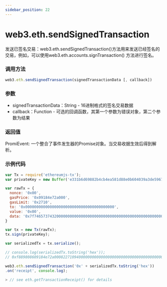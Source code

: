 ```yaml
---
sidebar_position: 22
---
```


# web3.eth.sendSignedTransaction

发送已签名交易：web3.eth.sendSignedTransaction()方法用来发送已经签名的交易，例如，可以使用web3.eth.accounts.signTransaction() 方法进行签名。

### 调用方法

```js
web3.eth.sendSignedTransaction(signedTransactionData [, callback])
```

### 参数
- signedTransactionData：String - 16进制格式的签名交易数据
- callback：Function - 可选的回调函数，其第一个参数为错误对象，第二个参数为结果

### 返回值
PromiEvent: 一个整合了事件发生器的Promise对象。当交易收据生效后得到解析。

### 示例代码
```js
var Tx = require('ethereumjs-tx');
var privateKey = new Buffer('e331b6d69882b4cb4ea581d88e0b604039a3de5967688d3dcffdd2270c0fd109', 'hex')

var rawTx = {
  nonce: '0x00',
  gasPrice: '0x09184e72a000',
  gasLimit: '0x2710',
  to: '0x0000000000000000000000000000000000000000',
  value: '0x00',
  data: '0x7f7465737432000000000000000000000000000000000000000000000000000000600057'
}

var tx = new Tx(rawTx);
tx.sign(privateKey);

var serializedTx = tx.serialize();

// console.log(serializedTx.toString('hex'));
// 0xf889808609184e72a00082271094000000000000000000000000000000000000000080a47f74657374320000000000000000000000000000000000000000000000000000006000571ca08a8bbf888cfa37bbf0bb965423625641fc956967b81d12e23709cead01446075a01ce999b56a8a88504be365442ea61239198e23d1fce7d00fcfc5cd3b44b7215f

web3.eth.sendSignedTransaction('0x' + serializedTx.toString('hex'))
.on('receipt', console.log);

> // see eth.getTransactionReceipt() for details
```